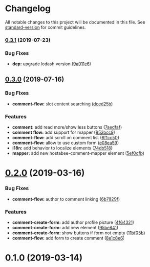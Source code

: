 # Changelog

All notable changes to this project will be documented in this file. See [standard-version](https://github.com/conventional-changelog/standard-version) for commit guidelines.

### [0.3.1](https://github.com/Hostabee/hostabee-comment-flow/compare/v0.3.0...v0.3.1) (2019-07-23)


### Bug Fixes

* **dep:** upgrade lodash version ([9a011e6](https://github.com/Hostabee/hostabee-comment-flow/commit/9a011e6))



## [0.3.0](https://github.com/Hostabee/hostabee-comment-flow/compare/v0.2.0...v0.3.0) (2019-07-16)


### Bug Fixes

* **comment-flow:** slot content searching ([dced25b](https://github.com/Hostabee/hostabee-comment-flow/commit/dced25b))


### Features

* **comment:** add read more/show less buttons ([7aedfaf](https://github.com/Hostabee/hostabee-comment-flow/commit/7aedfaf))
* **comment flow:** add support for mapper ([853bcc9](https://github.com/Hostabee/hostabee-comment-flow/commit/853bcc9))
* **comment-flow:** add scroll on comment list ([6f1cc50](https://github.com/Hostabee/hostabee-comment-flow/commit/6f1cc50))
* **comment-flow:** allow to use custom form ([e08ea59](https://github.com/Hostabee/hostabee-comment-flow/commit/e08ea59))
* **i18n:** add behavior to localize elements ([74db518](https://github.com/Hostabee/hostabee-comment-flow/commit/74db518))
* **mapper:** add new hostabee-comment-mapper element ([5ef0cfb](https://github.com/Hostabee/hostabee-comment-flow/commit/5ef0cfb))



# [0.2.0](https://github.com/Hostabee/hostabee-comment-flow/compare/v0.1.0...v0.2.0) (2019-03-16)


### Bug Fixes

* **comment-flow:** author to comment linking ([6b7829f](https://github.com/Hostabee/hostabee-comment-flow/commit/6b7829f))


### Features

* **comment-create-form:** add author profile picture ([4f64321](https://github.com/Hostabee/hostabee-comment-flow/commit/4f64321))
* **comment-create-form:** add new element ([95be841](https://github.com/Hostabee/hostabee-comment-flow/commit/95be841))
* **comment-create-form:** show buttons if form not empty ([11bf05b](https://github.com/Hostabee/hostabee-comment-flow/commit/11bf05b))
* **comment-flow:** add form to create comment ([8e1c8e6](https://github.com/Hostabee/hostabee-comment-flow/commit/8e1c8e6))



<a name="0.1.0"></a>
# 0.1.0 (2019-03-14)
